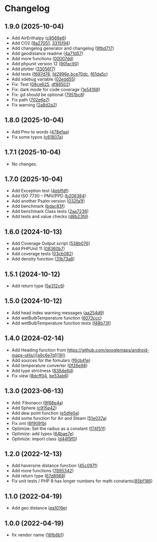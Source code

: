 # Changelog

## 1.9.0 (2025-10-04)

* Add AirEnthalpy ([c8566e6][54])
* Add CO2 ([9a27051][53], [3315f94][52])
* Add changelog generator and changelog ([9fbd717][51])
* Add geodistance readme ([4a71d57][50])
* Add more functions ([00007dd][49])
* Add phpunit version 12 ([90fac90][48])
* Add plotter ([33056f7][47])
* Add tests ([f697d78][46], [fd2996e][45],[bce70dc][44], [f61da5c][43])
* Add xdebug variable ([02edd55][42])
* Fix: Test ([08ce625][41], [df88502][40])
* Fix: dark mode for code coverage ([1e54188][39])
* Fix: gd should be optional ([7951bc8][38])
* Fix path ([702e6e7][37])
* Fix warning ([2a8d2a2][36])

## 1.8.0 (2025-10-04)

* Add Pmv to words ([478efaa][35])
* Fix some typos ([c61807a][34])

## 1.7.1 (2025-10-04)

* No changes.

## 1.7.0 (2025-10-04)

* Add Exception test ([4ebffdf][33])
* Add ISO 7730 – PMV/PPD ([b206384][32])
* Add another Psalm version ([032fa1f][31])
* Add benchmark ([bdac83f][30])
* Add benchmark Class tests ([2aa7236][29])
* Add tests and value checks ([d8b23fd][28])

## 1.6.0 (2024-10-13)

* Add Coverage Output script ([538b076][27])
* Add PHPUnit 11 ([08360b7][26])
* Add coverage tests ([03cb082][25])
* Add density function ([31b73a8][24])

## 1.5.1 (2024-10-12)

* Add return type ([5e312c6][23])

## 1.5.0 (2024-10-12)

* Add head index warning messages ([aa254d9][22])
* Add wetBulbTemperature function ([6073ccc][21])
* Add wetBulbTemperature function tests ([f48b73f][20])

## 1.4.0 (2024-02-14)

* Add Heading function from https://github.com/googlemaps/android-maps-utils/([a9c6e7d][19])
* Add sources for the fomulars ([f6cb41e][18])
* Add temperature converter ([0f26e98][17])
* Add type strictness ([8384e6d][16])
* Fix view ([8dcff04][15], [be53ab6][14])

## 1.3.0 (2023-06-13)

* Add: Fibonacci ([9f68e4a][13])
* Add Sphere ([c915e42][12])
* Add dew point function ([e5dfe0a][11])
* Add some function for Air and Steam ([51e037a][10])
* Fix xml ([6f9091b][9])
* Optimize: Set the radius as a constant ([f74f51f][8])
* Optimize: add types ([64bae7e][7])
* Optimize: import class ([d44f9f0][6])

## 1.2.0 (2022-12-13)

* Add haversine distance function ([45c097f][5])
* Add more functions ([7895342][4])
* Add return type ([67d8988][3])
* Fix unit tests / PHP 8 has longer numbers for math constants([85bf186][2])

## 1.1.0 (2022-04-19)

* Add geo distance ([ea1019e][1])

## 1.0.0 (2022-04-19)

* fix vendor name ([16fb6b1][0])

[0]:https://github.com/JBlond/math-function/commit/16fb6b1
[1]:https://github.com/JBlond/math-function/commit/ea1019e
[2]:https://github.com/JBlond/math-function/commit/85bf186
[3]:https://github.com/JBlond/math-function/commit/67d8988
[4]:https://github.com/JBlond/math-function/commit/7895342
[5]:https://github.com/JBlond/math-function/commit/45c097f
[6]:https://github.com/JBlond/math-function/commit/d44f9f0
[7]:https://github.com/JBlond/math-function/commit/64bae7e
[8]:https://github.com/JBlond/math-function/commit/f74f51f
[9]:https://github.com/JBlond/math-function/commit/6f9091b
[10]:https://github.com/JBlond/math-function/commit/51e037a
[11]:https://github.com/JBlond/math-function/commit/e5dfe0a
[12]:https://github.com/JBlond/math-function/commit/c915e42
[13]:https://github.com/JBlond/math-function/commit/9f68e4a
[14]:https://github.com/JBlond/math-function/commit/be53ab6
[15]:https://github.com/JBlond/math-function/commit/8dcff04
[16]:https://github.com/JBlond/math-function/commit/8384e6d
[17]:https://github.com/JBlond/math-function/commit/0f26e98
[18]:https://github.com/JBlond/math-function/commit/f6cb41e
[19]:https://github.com/JBlond/math-function/commit/a9c6e7d
[20]:https://github.com/JBlond/math-function/commit/f48b73f
[21]:https://github.com/JBlond/math-function/commit/6073ccc
[22]:https://github.com/JBlond/math-function/commit/aa254d9
[23]:https://github.com/JBlond/math-function/commit/5e312c6
[24]:https://github.com/JBlond/math-function/commit/31b73a8
[25]:https://github.com/JBlond/math-function/commit/03cb082
[26]:https://github.com/JBlond/math-function/commit/08360b7
[27]:https://github.com/JBlond/math-function/commit/538b076
[28]:https://github.com/JBlond/math-function/commit/d8b23fd
[29]:https://github.com/JBlond/math-function/commit/2aa7236
[30]:https://github.com/JBlond/math-function/commit/bdac83f
[31]:https://github.com/JBlond/math-function/commit/032fa1f
[32]:https://github.com/JBlond/math-function/commit/b206384
[33]:https://github.com/JBlond/math-function/commit/4ebffdf
[34]:https://github.com/JBlond/math-function/commit/c61807a
[35]:https://github.com/JBlond/math-function/commit/478efaa
[36]:https://github.com/JBlond/math-function/commit/2a8d2a2
[37]:https://github.com/JBlond/math-function/commit/702e6e7
[38]:https://github.com/JBlond/math-function/commit/7951bc8
[39]:https://github.com/JBlond/math-function/commit/1e54188
[40]:https://github.com/JBlond/math-function/commit/df88502
[41]:https://github.com/JBlond/math-function/commit/08ce625
[42]:https://github.com/JBlond/math-function/commit/02edd55
[43]:https://github.com/JBlond/math-function/commit/f61da5c
[44]:https://github.com/JBlond/math-function/commit/bce70dc
[45]:https://github.com/JBlond/math-function/commit/fd2996e
[46]:https://github.com/JBlond/math-function/commit/f697d78
[47]:https://github.com/JBlond/math-function/commit/33056f7
[48]:https://github.com/JBlond/math-function/commit/90fac90
[49]:https://github.com/JBlond/math-function/commit/00007dd
[50]:https://github.com/JBlond/math-function/commit/4a71d57
[51]:https://github.com/JBlond/math-function/commit/9fbd717
[52]:https://github.com/JBlond/math-function/commit/3315f94
[53]:https://github.com/JBlond/math-function/commit/9a27051
[54]:https://github.com/JBlond/math-function/commit/c8566e6
